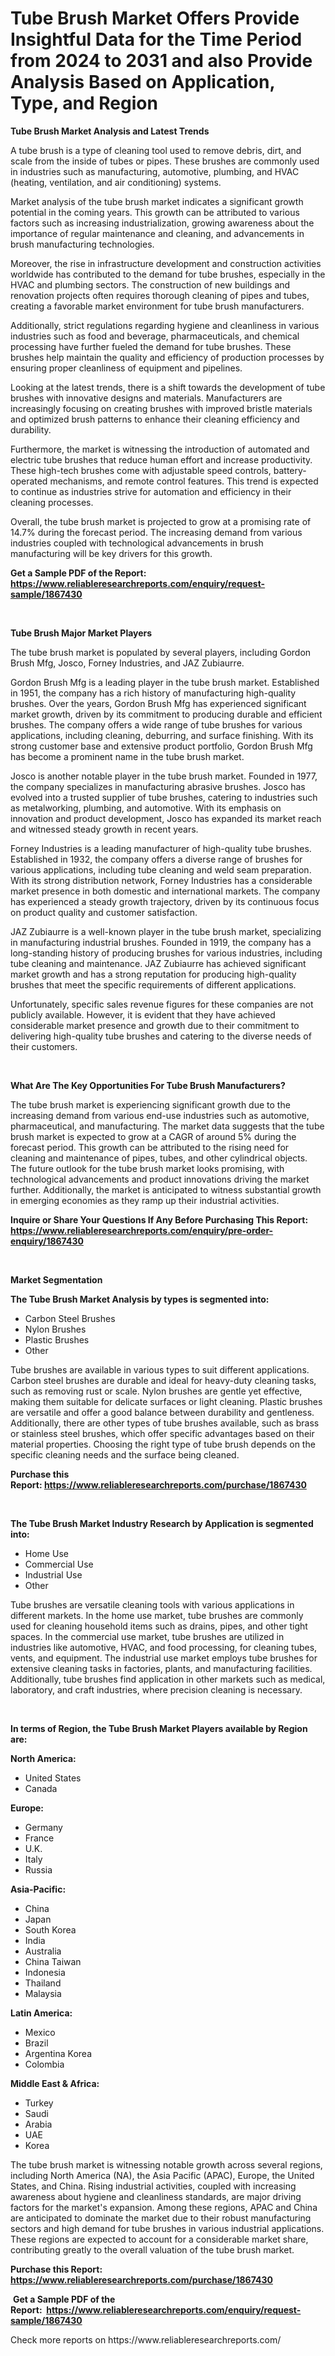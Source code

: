 <p><h1>Tube Brush Market Offers Provide Insightful Data for the Time Period from 2024 to 2031 and also Provide Analysis Based on Application, Type, and Region</h1></p><p><strong>Tube Brush Market Analysis and Latest Trends</strong></p>
<p><p>A tube brush is a type of cleaning tool used to remove debris, dirt, and scale from the inside of tubes or pipes. These brushes are commonly used in industries such as manufacturing, automotive, plumbing, and HVAC (heating, ventilation, and air conditioning) systems.</p><p>Market analysis of the tube brush market indicates a significant growth potential in the coming years. This growth can be attributed to various factors such as increasing industrialization, growing awareness about the importance of regular maintenance and cleaning, and advancements in brush manufacturing technologies.</p><p>Moreover, the rise in infrastructure development and construction activities worldwide has contributed to the demand for tube brushes, especially in the HVAC and plumbing sectors. The construction of new buildings and renovation projects often requires thorough cleaning of pipes and tubes, creating a favorable market environment for tube brush manufacturers.</p><p>Additionally, strict regulations regarding hygiene and cleanliness in various industries such as food and beverage, pharmaceuticals, and chemical processing have further fueled the demand for tube brushes. These brushes help maintain the quality and efficiency of production processes by ensuring proper cleanliness of equipment and pipelines.</p><p>Looking at the latest trends, there is a shift towards the development of tube brushes with innovative designs and materials. Manufacturers are increasingly focusing on creating brushes with improved bristle materials and optimized brush patterns to enhance their cleaning efficiency and durability.</p><p>Furthermore, the market is witnessing the introduction of automated and electric tube brushes that reduce human effort and increase productivity. These high-tech brushes come with adjustable speed controls, battery-operated mechanisms, and remote control features. This trend is expected to continue as industries strive for automation and efficiency in their cleaning processes.</p><p>Overall, the tube brush market is projected to grow at a promising rate of 14.7% during the forecast period. The increasing demand from various industries coupled with technological advancements in brush manufacturing will be key drivers for this growth.</p></p>
<p><strong>Get a Sample PDF of the Report:&nbsp; <a href="https://www.reliableresearchreports.com/enquiry/request-sample/1867430">https://www.reliableresearchreports.com/enquiry/request-sample/1867430</a></strong></p>
<p>&nbsp;</p>
<p><strong>Tube Brush Major Market Players</strong></p>
<p><p>The tube brush market is populated by several players, including Gordon Brush Mfg, Josco, Forney Industries, and JAZ Zubiaurre.</p><p>Gordon Brush Mfg is a leading player in the tube brush market. Established in 1951, the company has a rich history of manufacturing high-quality brushes. Over the years, Gordon Brush Mfg has experienced significant market growth, driven by its commitment to producing durable and efficient brushes. The company offers a wide range of tube brushes for various applications, including cleaning, deburring, and surface finishing. With its strong customer base and extensive product portfolio, Gordon Brush Mfg has become a prominent name in the tube brush market.</p><p>Josco is another notable player in the tube brush market. Founded in 1977, the company specializes in manufacturing abrasive brushes. Josco has evolved into a trusted supplier of tube brushes, catering to industries such as metalworking, plumbing, and automotive. With its emphasis on innovation and product development, Josco has expanded its market reach and witnessed steady growth in recent years.</p><p>Forney Industries is a leading manufacturer of high-quality tube brushes. Established in 1932, the company offers a diverse range of brushes for various applications, including tube cleaning and weld seam preparation. With its strong distribution network, Forney Industries has a considerable market presence in both domestic and international markets. The company has experienced a steady growth trajectory, driven by its continuous focus on product quality and customer satisfaction.</p><p>JAZ Zubiaurre is a well-known player in the tube brush market, specializing in manufacturing industrial brushes. Founded in 1919, the company has a long-standing history of producing brushes for various industries, including tube cleaning and maintenance. JAZ Zubiaurre has achieved significant market growth and has a strong reputation for producing high-quality brushes that meet the specific requirements of different applications.</p><p>Unfortunately, specific sales revenue figures for these companies are not publicly available. However, it is evident that they have achieved considerable market presence and growth due to their commitment to delivering high-quality tube brushes and catering to the diverse needs of their customers.</p></p>
<p>&nbsp;</p>
<p><strong>What Are The Key Opportunities For Tube Brush Manufacturers?</strong></p>
<p><p>The tube brush market is experiencing significant growth due to the increasing demand from various end-use industries such as automotive, pharmaceutical, and manufacturing. The market data suggests that the tube brush market is expected to grow at a CAGR of around 5% during the forecast period. This growth can be attributed to the rising need for cleaning and maintenance of pipes, tubes, and other cylindrical objects. The future outlook for the tube brush market looks promising, with technological advancements and product innovations driving the market further. Additionally, the market is anticipated to witness substantial growth in emerging economies as they ramp up their industrial activities.</p></p>
<p><strong>Inquire or Share Your Questions If Any Before Purchasing This Report: <a href="https://www.reliableresearchreports.com/enquiry/pre-order-enquiry/1867430">https://www.reliableresearchreports.com/enquiry/pre-order-enquiry/1867430</a></strong></p>
<p>&nbsp;</p>
<p><strong>Market Segmentation</strong></p>
<p><strong>The Tube Brush Market Analysis by types is segmented into:</strong></p>
<p><ul><li>Carbon Steel Brushes</li><li>Nylon Brushes</li><li>Plastic Brushes</li><li>Other</li></ul></p>
<p><p>Tube brushes are available in various types to suit different applications. Carbon steel brushes are durable and ideal for heavy-duty cleaning tasks, such as removing rust or scale. Nylon brushes are gentle yet effective, making them suitable for delicate surfaces or light cleaning. Plastic brushes are versatile and offer a good balance between durability and gentleness. Additionally, there are other types of tube brushes available, such as brass or stainless steel brushes, which offer specific advantages based on their material properties. Choosing the right type of tube brush depends on the specific cleaning needs and the surface being cleaned.</p></p>
<p><strong>Purchase this Report:&nbsp;<a href="https://www.reliableresearchreports.com/purchase/1867430">https://www.reliableresearchreports.com/purchase/1867430</a></strong></p>
<p>&nbsp;</p>
<p><strong>The Tube Brush Market Industry Research by Application is segmented into:</strong></p>
<p><ul><li>Home Use</li><li>Commercial Use</li><li>Industrial Use</li><li>Other</li></ul></p>
<p><p>Tube brushes are versatile cleaning tools with various applications in different markets. In the home use market, tube brushes are commonly used for cleaning household items such as drains, pipes, and other tight spaces. In the commercial use market, tube brushes are utilized in industries like automotive, HVAC, and food processing, for cleaning tubes, vents, and equipment. The industrial use market employs tube brushes for extensive cleaning tasks in factories, plants, and manufacturing facilities. Additionally, tube brushes find application in other markets such as medical, laboratory, and craft industries, where precision cleaning is necessary.</p></p>
<p>&nbsp;</p>
<p><strong>In terms of Region, the Tube Brush Market Players available by Region are:</strong></p>
<p>
    <p> <strong> North America: </strong>
        <ul>
            <li>United States</li>
            <li>Canada</li>
        </ul>
        </p> 
    <p> <strong> Europe: </strong>
        <ul>
            <li>Germany</li>
            <li>France</li>
            <li>U.K.</li>
            <li>Italy</li>
            <li>Russia</li>
        </ul>
        </p> 
    <p> <strong> Asia-Pacific: </strong>
        <ul>
            <li>China</li>
            <li>Japan</li>
            <li>South Korea</li>
            <li>India</li>
            <li>Australia</li>
            <li>China Taiwan</li>
            <li>Indonesia</li>
            <li>Thailand</li>
            <li>Malaysia</li>
        </ul>
        </p> 
    <p> <strong> Latin America: </strong>
        <ul>
            <li>Mexico</li>
            <li>Brazil</li>
            <li>Argentina Korea</li>
            <li>Colombia</li>
        </ul>
        </p> 
    <p> <strong> Middle East & Africa: </strong>
        <ul>
            <li>Turkey</li>
            <li>Saudi</li>
            <li>Arabia</li>
            <li>UAE</li>
            <li>Korea</li>
        </ul>
    </p>
    </p>
<p><p>The tube brush market is witnessing notable growth across several regions, including North America (NA), the Asia Pacific (APAC), Europe, the United States, and China. Rising industrial activities, coupled with increasing awareness about hygiene and cleanliness standards, are major driving factors for the market's expansion. Among these regions, APAC and China are anticipated to dominate the market due to their robust manufacturing sectors and high demand for tube brushes in various industrial applications. These regions are expected to account for a considerable market share, contributing greatly to the overall valuation of the tube brush market.</p></p>
<p><strong>Purchase this Report: <a href="https://www.reliableresearchreports.com/purchase/1867430">https://www.reliableresearchreports.com/purchase/1867430</a></strong></p>
<p>&nbsp;<strong>Get a Sample PDF of the Report:&nbsp;&nbsp;<a href="https://www.reliableresearchreports.com/enquiry/request-sample/1867430">https://www.reliableresearchreports.com/enquiry/request-sample/1867430</a></strong></p>
<p><strong></strong></p>
<p>Check more reports on https://www.reliableresearchreports.com/</p>